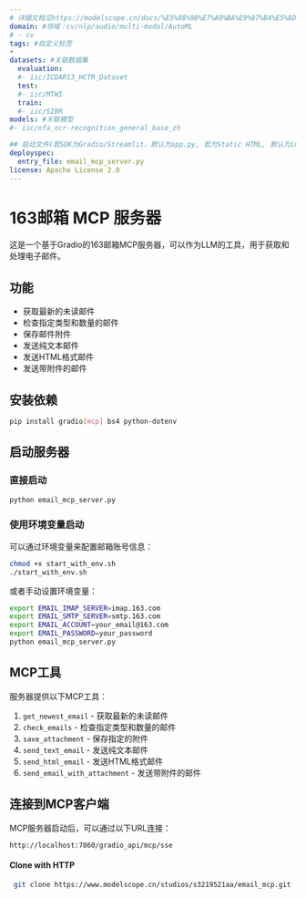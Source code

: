 ```yaml
---
# 详细文档见https://modelscope.cn/docs/%E5%88%9B%E7%A9%BA%E9%97%B4%E5%8D%A1%E7%89%87
domain: #领域：cv/nlp/audio/multi-modal/AutoML
# - cv
tags: #自定义标签
-
datasets: #关联数据集
  evaluation:
  #- iic/ICDAR13_HCTR_Dataset
  test:
  #- iic/MTWI
  train:
  #- iic/SIBR
models: #关联模型
#- iic/ofa_ocr-recognition_general_base_zh

## 启动文件(若SDK为Gradio/Streamlit，默认为app.py, 若为Static HTML, 默认为index.html)
deployspec:
  entry_file: email_mcp_server.py
license: Apache License 2.0
---
```


# 163邮箱 MCP 服务器

这是一个基于Gradio的163邮箱MCP服务器，可以作为LLM的工具，用于获取和处理电子邮件。

## 功能

- 获取最新的未读邮件
- 检查指定类型和数量的邮件
- 保存邮件附件
- 发送纯文本邮件
- 发送HTML格式邮件
- 发送带附件的邮件

## 安装依赖

```bash
pip install gradio[mcp] bs4 python-dotenv
```

## 启动服务器

### 直接启动

```bash
python email_mcp_server.py
```

### 使用环境变量启动

可以通过环境变量来配置邮箱账号信息：

```bash
chmod +x start_with_env.sh
./start_with_env.sh
```

或者手动设置环境变量：

```bash
export EMAIL_IMAP_SERVER=imap.163.com
export EMAIL_SMTP_SERVER=smtp.163.com
export EMAIL_ACCOUNT=your_email@163.com
export EMAIL_PASSWORD=your_password
python email_mcp_server.py
```


## MCP工具

服务器提供以下MCP工具：

1. `get_newest_email` - 获取最新的未读邮件
2. `check_emails` - 检查指定类型和数量的邮件
3. `save_attachment` - 保存指定的附件
4. `send_text_email` - 发送纯文本邮件
5. `send_html_email` - 发送HTML格式邮件
6. `send_email_with_attachment` - 发送带附件的邮件

## 连接到MCP客户端

MCP服务器启动后，可以通过以下URL连接：

```
http://localhost:7860/gradio_api/mcp/sse
```

#### Clone with HTTP
```bash
 git clone https://www.modelscope.cn/studios/s3219521aa/email_mcp.git
```